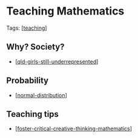 # Teaching Mathematics

Tags: [[teaching]]


## Why? Society?

- [[qld-girls-still-underrepresented]]


## Probability

- [[normal-distribution]]

## Teaching tips

- [[foster-critical-creative-thinking-mathematics]]


[//begin]: # "Autogenerated link references for markdown compatibility"
[teaching]: ../teaching "Teaching"
[qld-girls-still-underrepresented]: qld-girls-still-underrepresented "Queensland girls still underrepresented in specialist maths despite push to increase participation - ABC News"
[normal-distribution]: probability/normal-distribution "Normal (Gaussian) distribution"
[foster-critical-creative-thinking-mathematics]: foster-critical-creative-thinking-mathematics "Fostering critical and creative thinking - mathematics"
[//end]: # "Autogenerated link references"